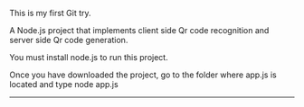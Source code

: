 This is my first Git try.

A Node.js project that implements client side Qr code recognition and server side Qr code generation.

You must install node.js to run this project.

Once you have downloaded the project, go to the folder where app.js is located and type node app.js

-----


